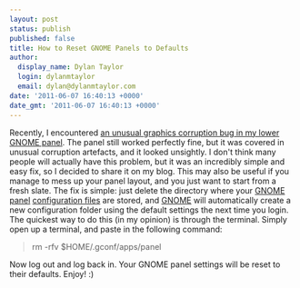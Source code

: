 ```yaml
---
layout: post
status: publish
published: false
title: How to Reset GNOME Panels to Defaults
author:
  display_name: Dylan Taylor
  login: dylanmtaylor
  email: dylan@dylanmtaylor.com
date: '2011-06-07 16:40:13 +0000'
date_gmt: '2011-06-07 16:40:13 +0000'
---
```

<p>Recently, I encountered <a href="http://dylanmtaylor.com/?attachment_id=1041">an unusual graphics corruption bug in my lower<span class="zem_slink"></span> GNOME panel</a>. The panel still worked perfectly fine, but it was covered in unusual corruption artefacts, and it looked unsightly. I don't think many people will actually have this problem, but it was an incredibly simple and easy fix, so I decided to share it on my blog. This may also be useful if you manage to mess up your panel layout, and you just want to start from a fresh slate. The fix is simple: just delete the directory where your <a title="GNOME Panel" rel="homepage" href="http://developer.gnome.org/arch/gnome/corecomponents/panel/">GNOME panel</a> <a class="zem_slink" title="Configuration file" rel="wikipedia" href="http://en.wikipedia.org/wiki/Configuration_file">configuration files</a> are stored, and <a class="zem_slink" title="GNOME" rel="homepage" href="http://www.gnome.org/">GNOME</a> will automatically create a new configuration folder using the default settings the next time you login. The quickest way to do this (in my opinion) is through the terminal. Simply open up a terminal, and paste in the following command:</p>
<blockquote><p>rm -rfv $HOME/.gconf/apps/panel</p></blockquote>
<p>Now log out and log back in. Your GNOME panel settings will be reset to their defaults. Enjoy! :)</p>
<div class="zemanta-pixie" style="margin-top: 10px; height: 15px;"><img class="zemanta-pixie-img" style="border: medium none; float: right;" src="/images/blog/2011/06/pixy16.gif" alt="" /></div>
